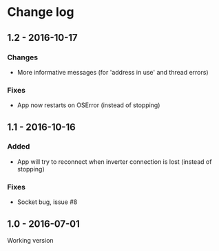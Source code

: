 # Change log

## 1.2 - 2016-10-17
### Changes
* More informative messages (for 'address in use' and thread errors)

### Fixes
* App now restarts on OSError (instead of stopping)

## 1.1 - 2016-10-16
### Added
* App will try to reconnect when inverter connection is lost (instead of stopping)

### Fixes
* Socket bug, issue #8

## 1.0 - 2016-07-01
Working version
